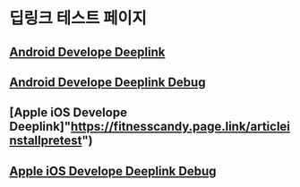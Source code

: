# 딥링크 테스트 페이지

## [Android Develope Deeplink]("https://fitnesscandy.page.link/articleinstallpretestaos")

## [Android Develope Deeplink Debug]("https://fitnesscandy.page.link/articleinstallpretestaos?d=1")

## [Apple iOS Develope Deeplink]"https://fitnesscandy.page.link/articleinstallpretest")

## [Apple iOS Develope Deeplink Debug]("https://fitnesscandy.page.link/articleinstallpretest?d=1")
